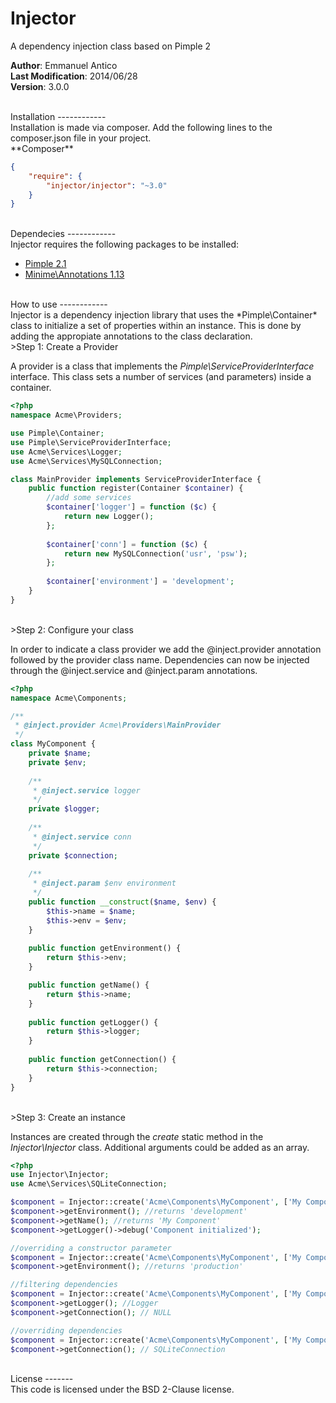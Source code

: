 Injector
========

A dependency injection class based on Pimple 2

**Author**: Emmanuel Antico<br/>
**Last Modification**: 2014/06/28<br/>
**Version**: 3.0.0

<br/>
Installation
------------
<br/>
Installation is made via composer. Add the following lines to the composer.json file in your project.

<br/>
**Composer**

```json
{
    "require": {
		"injector/injector": "~3.0"
	}
}
```

<br/>
Dependecies
------------
<br/>
Injector requires the following packages to be installed:

* [Pimple 2.1](https://github.com/fabpot/Pimple "")
* [Minime\Annotations 1.13](https://github.com/marcioAlmada/annotations "")

<br/>
How to use
------------

<br/>
Injector is a dependency injection library that uses the *Pimple\Container* class to initialize a set of properties within an instance. This is done by adding the appropiate annotations to the class declaration.

<br/>
>Step 1: Create a Provider

A provider is a class that implements the *Pimple\ServiceProviderInterface* interface. This class sets a number of services (and parameters) inside a container.

```php
<?php
namespace Acme\Providers;

use Pimple\Container;
use Pimple\ServiceProviderInterface;
use Acme\Services\Logger;
use Acme\Services\MySQLConnection;

class MainProvider implements ServiceProviderInterface {
    public function register(Container $container) {
        //add some services
        $container['logger'] = function ($c) {
            return new Logger();
        };
        
        $container['conn'] = function ($c) {
            return new MySQLConnection('usr', 'psw');
        };
        
        $container['environment'] = 'development';
    }
}
```
<br/>
>Step 2: Configure your class

In order to indicate a class provider we add the @inject.provider annotation followed by the provider class name. Dependencies can now be injected through the @inject.service and @inject.param annotations.

```php
<?php
namespace Acme\Components;

/**
 * @inject.provider Acme\Providers\MainProvider
 */
class MyComponent {
    private $name;
    private $env;    
    
    /**
     * @inject.service logger
     */
    private $logger;
    
    /**
     * @inject.service conn
     */
    private $connection;
    
    /**
     * @inject.param $env environment
     */
    public function __construct($name, $env) {
        $this->name = $name;
        $this->env = $env;
    }
    
    public function getEnvironment() {
        return $this->env;
    }

    public function getName() {
        return $this->name;
    }
    
    public function getLogger() {
        return $this->logger;
    }
    
    public function getConnection() {
        return $this->connection;
    }
}
```

<br/>
>Step 3: Create an instance

Instances are created through the *create* static method in the *Injector\Injector* class. Additional arguments could be added as an array.

```php
<?php
use Injector\Injector;
use Acme\Services\SQLiteConnection;

$component = Injector::create('Acme\Components\MyComponent', ['My Component']);
$component->getEnvironment(); //returns 'development'
$component->getName(); //returns 'My Component'
$component->getLogger()->debug('Component initialized');

//overriding a constructor parameter
$component = Injector::create('Acme\Components\MyComponent', ['My Component', 'production']);
$component->getEnvironment(); //returns 'production'

//filtering dependencies
$component = Injector::create('Acme\Components\MyComponent', ['My Component'], ['logger']);
$component->getLogger(); //Logger
$component->getConnection(); // NULL

//overriding dependencies
$component = Injector::create('Acme\Components\MyComponent', ['My Component'], null, ['conn' => new SQLiteConnection('file.db')]);
$component->getConnection(); // SQLiteConnection
```



<br/>
License
-------
<br/>
This code is licensed under the BSD 2-Clause license.